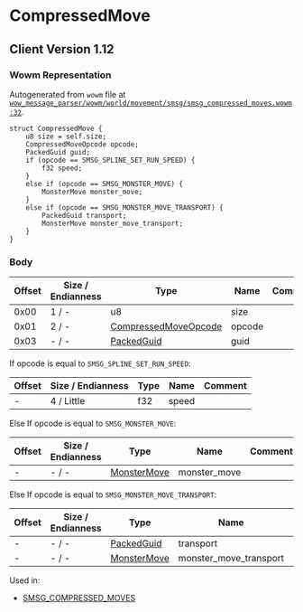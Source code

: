 # CompressedMove

## Client Version 1.12

### Wowm Representation

Autogenerated from `wowm` file at [`wow_message_parser/wowm/world/movement/smsg/smsg_compressed_moves.wowm:32`](https://github.com/gtker/wow_messages/tree/main/wow_message_parser/wowm/world/movement/smsg/smsg_compressed_moves.wowm#L32).
```rust,ignore
struct CompressedMove {
    u8 size = self.size;
    CompressedMoveOpcode opcode;
    PackedGuid guid;
    if (opcode == SMSG_SPLINE_SET_RUN_SPEED) {
        f32 speed;
    }
    else if (opcode == SMSG_MONSTER_MOVE) {
        MonsterMove monster_move;
    }
    else if (opcode == SMSG_MONSTER_MOVE_TRANSPORT) {
        PackedGuid transport;
        MonsterMove monster_move_transport;
    }
}
```
### Body

| Offset | Size / Endianness | Type | Name | Comment |
| ------ | ----------------- | ---- | ---- | ------- |
| 0x00 | 1 / - | u8 | size |  |
| 0x01 | 2 / - | [CompressedMoveOpcode](compressedmoveopcode.md) | opcode |  |
| 0x03 | - / - | [PackedGuid](../types/packed-guid.md) | guid |  |

If opcode is equal to `SMSG_SPLINE_SET_RUN_SPEED`:

| Offset | Size / Endianness | Type | Name | Comment |
| ------ | ----------------- | ---- | ---- | ------- |
| - | 4 / Little | f32 | speed |  |

Else If opcode is equal to `SMSG_MONSTER_MOVE`:

| Offset | Size / Endianness | Type | Name | Comment |
| ------ | ----------------- | ---- | ---- | ------- |
| - | - / - | [MonsterMove](monstermove.md) | monster_move |  |

Else If opcode is equal to `SMSG_MONSTER_MOVE_TRANSPORT`:

| Offset | Size / Endianness | Type | Name | Comment |
| ------ | ----------------- | ---- | ---- | ------- |
| - | - / - | [PackedGuid](../types/packed-guid.md) | transport |  |
| - | - / - | [MonsterMove](monstermove.md) | monster_move_transport |  |


Used in:
* [SMSG_COMPRESSED_MOVES](smsg_compressed_moves.md)

